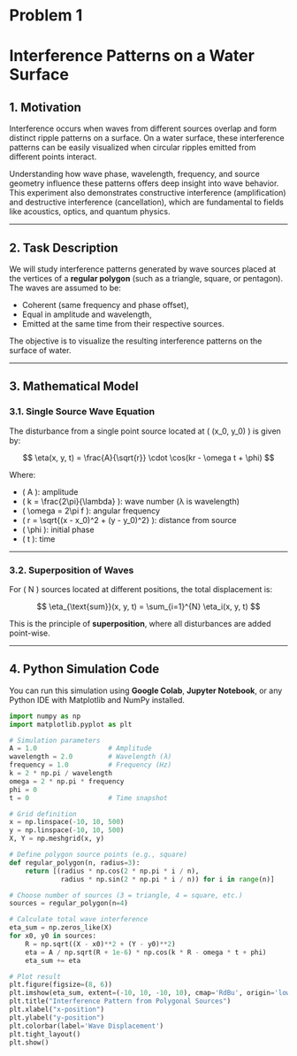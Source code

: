 # Problem 1
# Interference Patterns on a Water Surface

## 1. Motivation

Interference occurs when waves from different sources overlap and form distinct ripple patterns on a surface. On a water surface, these interference patterns can be easily visualized when circular ripples emitted from different points interact.

Understanding how wave phase, wavelength, frequency, and source geometry influence these patterns offers deep insight into wave behavior. This experiment also demonstrates constructive interference (amplification) and destructive interference (cancellation), which are fundamental to fields like acoustics, optics, and quantum physics.

---

## 2. Task Description

We will study interference patterns generated by wave sources placed at the vertices of a **regular polygon** (such as a triangle, square, or pentagon). The waves are assumed to be:

- Coherent (same frequency and phase offset),
- Equal in amplitude and wavelength,
- Emitted at the same time from their respective sources.

The objective is to visualize the resulting interference patterns on the surface of water.

---

## 3. Mathematical Model

### 3.1. Single Source Wave Equation

The disturbance from a single point source located at \( (x_0, y_0) \) is given by:

$$
\eta(x, y, t) = \frac{A}{\sqrt{r}} \cdot \cos(kr - \omega t + \phi)
$$

Where:

- \( A \): amplitude  
- \( k = \frac{2\pi}{\lambda} \): wave number (λ is wavelength)  
- \( \omega = 2\pi f \): angular frequency  
- \( r = \sqrt{(x - x_0)^2 + (y - y_0)^2} \): distance from source  
- \( \phi \): initial phase  
- \( t \): time  

---

### 3.2. Superposition of Waves

For \( N \) sources located at different positions, the total displacement is:

$$
\eta_{\text{sum}}(x, y, t) = \sum_{i=1}^{N} \eta_i(x, y, t)
$$

This is the principle of **superposition**, where all disturbances are added point-wise.

---

## 4. Python Simulation Code

You can run this simulation using **Google Colab**, **Jupyter Notebook**, or any Python IDE with Matplotlib and NumPy installed.

```python
import numpy as np
import matplotlib.pyplot as plt

# Simulation parameters
A = 1.0                  # Amplitude
wavelength = 2.0         # Wavelength (λ)
frequency = 1.0          # Frequency (Hz)
k = 2 * np.pi / wavelength
omega = 2 * np.pi * frequency
phi = 0
t = 0                    # Time snapshot

# Grid definition
x = np.linspace(-10, 10, 500)
y = np.linspace(-10, 10, 500)
X, Y = np.meshgrid(x, y)

# Define polygon source points (e.g., square)
def regular_polygon(n, radius=3):
    return [(radius * np.cos(2 * np.pi * i / n),
             radius * np.sin(2 * np.pi * i / n)) for i in range(n)]

# Choose number of sources (3 = triangle, 4 = square, etc.)
sources = regular_polygon(n=4)

# Calculate total wave interference
eta_sum = np.zeros_like(X)
for x0, y0 in sources:
    R = np.sqrt((X - x0)**2 + (Y - y0)**2)
    eta = A / np.sqrt(R + 1e-6) * np.cos(k * R - omega * t + phi)
    eta_sum += eta

# Plot result
plt.figure(figsize=(8, 6))
plt.imshow(eta_sum, extent=(-10, 10, -10, 10), cmap='RdBu', origin='lower')
plt.title("Interference Pattern from Polygonal Sources")
plt.xlabel("x-position")
plt.ylabel("y-position")
plt.colorbar(label='Wave Displacement')
plt.tight_layout()
plt.show()

